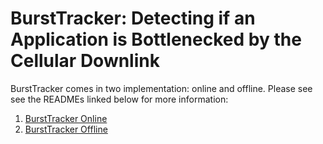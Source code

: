 # BurstTracker: Detecting if an Application is Bottlenecked by the Cellular Downlink

BurstTracker comes in two implementation: online and offline. Please see see the READMEs linked below
for more information:

1. [BurstTracker Online](https://github.com/arjunvb/bursttracker/tree/master/online)
2. [BurstTracker Offline](https://github.com/arjunvb/bursttracker/tree/master/offline)

